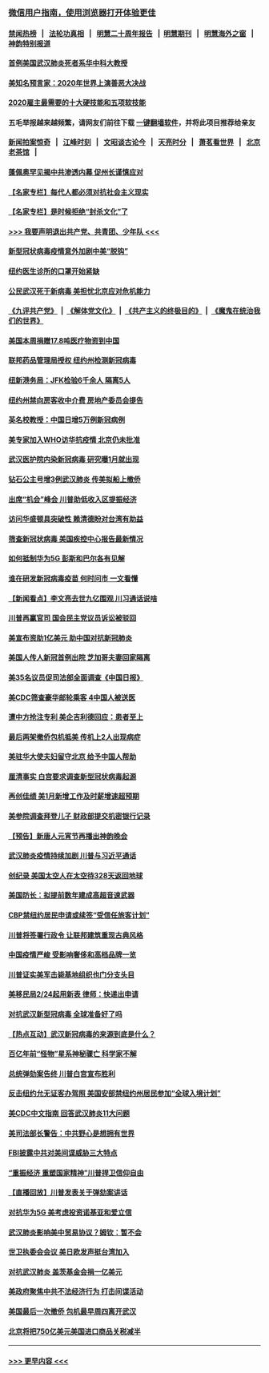 ### [微信用户指南，使用浏览器打开体验更佳](https://github.com/gfw-breaker/banned-news1/blob/master/indexes/wechat-guide.md?t=0)
#### [禁闻热榜](热点新闻.md?t=0)  &nbsp;&nbsp;|&nbsp;&nbsp; [法轮功真相](https://github.com/gfw-breaker/truth/blob/master/README.md?t=0) &nbsp;&nbsp;|&nbsp;&nbsp; [明慧二十周年报告](https://github.com/gfw-breaker/mh-reports/blob/master/README.md?t=0) &nbsp;&nbsp;|&nbsp;&nbsp;[明慧期刊](https://github.com/gfw-breaker/mh-qikan) &nbsp;&nbsp;|&nbsp;&nbsp; [明慧海外之窗](https://github.com/gfw-breaker/mh-news/blob/master/README.md?t=0) &nbsp;&nbsp;|&nbsp;&nbsp; [神韵特别报道](https://github.com/gfw-breaker/mh-news/blob/master/shenyun.md?t=0)
#### [首例美国武汉肺炎死者系华中科大教授](../pages/nsc412/n11855500.md?t=02092044) 
#### [美知名预言家：2020年世界上演善恶大决战](../pages/nsc412/n11855418.md?t=02092044) 
#### [2020雇主最需要的十大硬技能和五项软技能](../pages/nsc412/n11850953.md?t=02092044) 
#### 五毛举报越来越频繁，请网友们前往下载 [一键翻墙软件](https://github.com/gfw-breaker/ssr-accounts)，并将此项目推荐给亲友
#### [新闻拍案惊奇](https://github.com/gfw-breaker/banned-news1/blob/master/pages/link4.md) &nbsp;&nbsp;|&nbsp;&nbsp; [江峰时刻](https://github.com/gfw-breaker/banned-news1/blob/master/pages/link4.md) &nbsp;&nbsp;|&nbsp;&nbsp; [文昭谈古论今](https://github.com/gfw-breaker/banned-news1/blob/master/pages/link4.md) &nbsp;&nbsp;|&nbsp;&nbsp; [天亮时分](https://github.com/gfw-breaker/banned-news1/blob/master/pages/link4.md) &nbsp;&nbsp;|&nbsp;&nbsp; [萧茗看世界](https://github.com/gfw-breaker/banned-news1/blob/master/pages/link4.md) &nbsp;&nbsp;|&nbsp;&nbsp; [北京老茶馆](https://github.com/gfw-breaker/banned-news1/blob/master/pages/link4.md) &nbsp;&nbsp;|&nbsp;&nbsp; 
#### [蓬佩奥罕见揭中共渗透内幕 促州长谨慎应对](../pages/nsc412/n11854685.md?t=02092044) 
#### [【名家专栏】每代人都必须对抗社会主义现实](../pages/nsc412/n11831412.md?t=02092044) 
#### [【名家专栏】是时候拒绝“封杀文化”了](../pages/nsc412/n11814093.md?t=02092044) 
#### [>>> 我要声明退出共产党、共青团、少年队 <<<](https://github.com/begood0513/goodnews/blob/master/quit/letter.md) 
#### [新型冠状病毒疫情意外加剧中美“脱钩”](../pages/nsc412/n11854475.md?t=02092044) 
#### [纽约医生诊所的口罩开始紧缺](../pages/nsc412/n11853364.md?t=02092044) 
#### [公民武汉死于新病毒 美担忧北京应对危机能力](../pages/nsc412/n11854331.md?t=02092044) 
#### [《九评共产党》](https://github.com/begood0513/9ping.md/blob/master/README.md) &nbsp;|&nbsp; [《解体党文化》](../../../../jtdwh.md/blob/master/README.md)  &nbsp;|&nbsp; [《共产主义的终极目的》](../../../../gczydzjmd.md/blob/master/README.md) &nbsp;|&nbsp; [《魔鬼在统治我们的世界》](../../../../mgztzwmdsj.md/blob/master/README.md) 
#### [美国本周捐赠17.8吨医疗物资到中国](../pages/nsc412/n11854269.md?t=02092044) 
#### [联邦药品管理局授权  纽约州检测新冠病毒](../pages/nsc412/n11853371.md?t=02092044) 
#### [纽新港务局：JFK检验6千余人  隔离5人](../pages/nsc412/n11853366.md?t=02092044) 
#### [纽约州禁向房客收中介费  房地产委员会提告](../pages/nsc412/n11853360.md?t=02092044) 
#### [英名校教授：中国日增5万例新冠病例](../pages/nsc412/n11854174.md?t=02092044) 
#### [美专家加入WHO访华抗疫情 北京仍未批准](../pages/nsc412/n11854043.md?t=02092044) 
#### [武汉医护院内染新冠病毒 研究曝1月就出现](../pages/nsc412/n11852928.md?t=02092044) 
#### [钻石公主号增3例武汉肺炎 传美拟船上撤侨](../pages/nsc412/n11853240.md?t=02092044) 
#### [出席“机会”峰会 川普助低收入区提振经济](../pages/nsc412/n11853232.md?t=02092044) 
#### [访问华盛顿具突破性 赖清德盼对台湾有助益](../pages/nsc412/n11853129.md?t=02092044) 
#### [筛查新冠状病毒 美国疾控中心报告最新情况](../pages/nsc412/n11853070.md?t=02092044) 
#### [如何抵制华为5G 彭斯和巴尔各有见解](../pages/nsc412/n11852535.md?t=02092044) 
#### [谁在研发新冠病毒疫苗 何时问市 一文看懂](../pages/nsc412/n11852840.md?t=02092044) 
#### [【新闻看点】李文亮去世九亿围观 川习通话说啥](../pages/nsc412/n11852360.md?t=02092044) 
#### [川普再赢官司 国会民主党议员诉讼被驳回](../pages/nsc412/n11852287.md?t=02092044) 
#### [美宣布资助1亿美元 助中国对抗新冠肺炎](../pages/nsc412/n11852531.md?t=02092044) 
#### [美国人传人新冠首例出院 芝加哥夫妻回家隔离](../pages/nsc412/n11852452.md?t=02092044) 
#### [美35名议员促司法部全面调查《中国日报》](../pages/nsc412/n11852435.md?t=02092044) 
#### [美CDC筛查豪华邮轮乘客 4中国人被送医](../pages/nsc412/n11852085.md?t=02092044) 
#### [遭中方抢注专利 美企吉利德回应：患者至上](../pages/nsc412/n11852037.md?t=02092044) 
#### [最后两架撤侨包机抵美 传机上2人出现病症](../pages/nsc412/n11852173.md?t=02092044) 
#### [美驻华大使夫妇留守北京 给予中国人帮助](../pages/nsc412/n11852165.md?t=02092044) 
#### [厘清事实 白宫要求调查新型冠状病毒起源](../pages/nsc412/n11852106.md?t=02092044) 
#### [再创佳绩 美1月新增工作及时薪增速超预期](../pages/nsc412/n11852174.md?t=02092044) 
#### [美参院调查拜登儿子 财政部提交机密银行记录](../pages/nsc412/n11851808.md?t=02092044) 
#### [【预告】新唐人元宵节再播出神韵晚会](../pages/nsc412/n11843192.md?t=02092044) 
#### [武汉肺炎疫情持续加剧 川普与习近平通话](../pages/nsc412/n11851613.md?t=02092044) 
#### [创纪录 美国太空人在太空待328天返回地球](../pages/nsc412/n11851266.md?t=02092044) 
#### [美国防长：拟提前数年建成高超音速武器](../pages/nsc412/n11850959.md?t=02092044) 
#### [CBP禁纽约居民申请或续签“受信任旅客计划”](../pages/nsc412/n11850857.md?t=02092044) 
#### [川普将签署行政令 让联邦建筑重现古典风格](../pages/nsc412/n11850654.md?t=02092044) 
#### [中国疫情严峻 受影响奢侈和高档品牌一览](../pages/nsc412/n11850319.md?t=02092044) 
#### [川普证实美军击毙基地组织也门分支头目](../pages/nsc412/n11850383.md?t=02092044) 
#### [美移民局2/24起用新表 律师：快递出申请](../pages/nsc412/n11848220.md?t=02092044) 
#### [对抗武汉新型冠病毒 全球准备好了吗](../pages/nsc412/n11850142.md?t=02092044) 
#### [【热点互动】武汉新冠病毒的来源到底是什么？](../pages/nsc412/n11849749.md?t=02092044) 
#### [百亿年前“怪物”星系神秘骤亡 科学家不解](../pages/nsc412/n11849863.md?t=02092044) 
#### [总统弹劾案告终 川普白宫宣布胜利](../pages/nsc412/n11849985.md?t=02092044) 
#### [反击纽约允无证客办驾照  美国安部禁纽约州居民参加“全球入境计划”](../pages/nsc412/n11849828.md?t=02092044) 
#### [美CDC中文指南 回答武汉肺炎11大问题](../pages/nsc412/n11849703.md?t=02092044) 
#### [美司法部长警告：中共野心是想拥有世界](../pages/nsc412/n11849769.md?t=02092044) 
#### [FBI披露中共对美间谍威胁三大特点](../pages/nsc412/n11849700.md?t=02092044) 
#### [“重振经济 重塑国家精神”川普捍卫信仰自由](../pages/nsc412/n11849641.md?t=02092044) 
#### [【直播回放】川普发表关于弹劾案讲话](../pages/nsc412/n11849472.md?t=02092044) 
#### [对抗华为5G 美考虑投资诺基亚和爱立信](../pages/nsc412/n11849510.md?t=02092044) 
#### [武汉肺炎影响美中贸易协议？姆钦：暂不会](../pages/nsc412/n11849497.md?t=02092044) 
#### [世卫执委会会议 美日欧发声挺台湾加入](../pages/nsc412/n11849433.md?t=02092044) 
#### [对抗武汉肺炎 盖茨基金会捐一亿美元](../pages/nsc412/n11848953.md?t=02092044) 
#### [美政府聚焦中共不法经济行为 打击间谍活动](../pages/nsc412/n11849322.md?t=02092044) 
#### [美国最后一次撤侨 包机最早周四离开武汉](../pages/nsc412/n11849395.md?t=02092044) 
#### [北京将把750亿美元美国进口商品关税减半](../pages/nsc412/n11848896.md?t=02092044) 

----
#### [ >>> 更早内容 <<< ](../indexes/nsc412-earlier.md)
